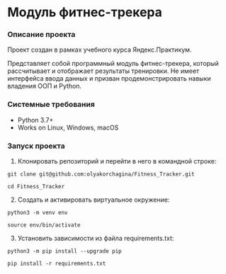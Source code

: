 # Модуль фитнес-трекера

### Описание проекта
Проект создан в рамках учебного курса Яндекс.Практикум.

Представляет собой программный модуль фитнес-трекера, который рассчитывает и отображает результаты тренировки. Не имеет интерфейса ввода данных и призван продемонстрировать навыки владения ООП и Python.

### Системные требования
* Python 3.7+
* Works on Linux, Windows, macOS

### Запуск проекта 
1. Клонировать репозиторий и перейти в него в командной строке:

```
git clone git@github.com:olyakorchagina/Fitness_Tracker.git

cd Fitness_Tracker
```
2. Cоздать и активировать виртуальное окружение:

```
python3 -m venv env

source env/bin/activate
```
3. Установить зависимости из файла requirements.txt:
```
python3 -m pip install --upgrade pip

pip install -r requirements.txt
```
